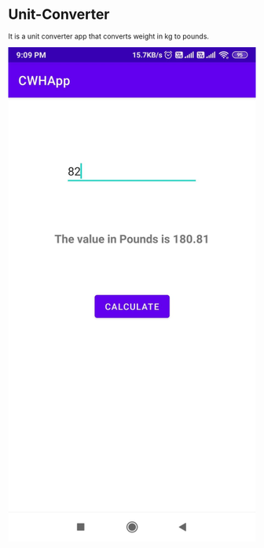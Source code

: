 # Unit-Converter
It is a unit converter app that converts weight in kg to pounds.

![alt text](cal.jpg)
